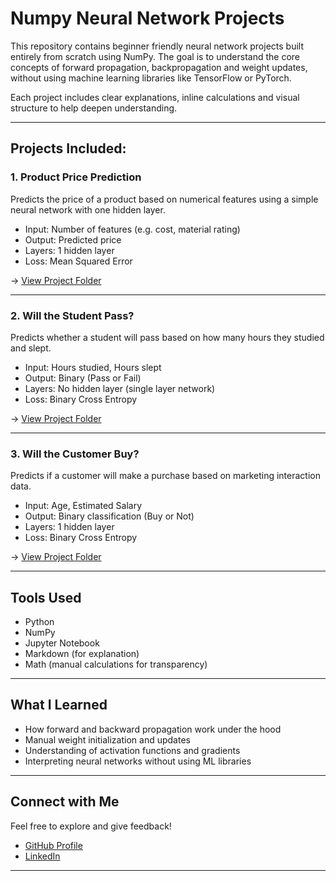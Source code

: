 #  Numpy Neural Network Projects

This repository contains beginner friendly neural network projects built entirely from scratch using NumPy. The goal is to understand the core concepts of forward propagation, backpropagation and weight updates, without using machine learning libraries like TensorFlow or PyTorch.

Each project includes clear explanations, inline calculations and visual structure to help deepen understanding.

---

##  Projects Included:

###  1. Product Price Prediction
Predicts the price of a product based on numerical features using a simple neural network with one hidden layer.

- Input: Number of features (e.g. cost, material rating)
- Output: Predicted price
- Layers: 1 hidden layer
- Loss: Mean Squared Error

-> [View Project Folder](./product-price-prediction)

---

###  2. Will the Student Pass?
Predicts whether a student will pass based on how many hours they studied and slept.

- Input: Hours studied, Hours slept
- Output: Binary (Pass or Fail)
- Layers: No hidden layer (single layer network)
- Loss: Binary Cross Entropy

-> [View Project Folder](./school-pass-prediction)

---

###  3. Will the Customer Buy?
Predicts if a customer will make a purchase based on marketing interaction data.

- Input: Age, Estimated Salary
- Output: Binary classification (Buy or Not)
- Layers: 1 hidden layer
- Loss: Binary Cross Entropy

-> [View Project Folder](./Numpy%20Neural%20Network/customer_purchase_predict/customer_purchase_predict.ipynb)

---

##  Tools Used
- Python
- NumPy
- Jupyter Notebook
- Markdown (for explanation)
- Math (manual calculations for transparency)

---

##  What I Learned
- How forward and backward propagation work under the hood
- Manual weight initialization and updates
- Understanding of activation functions and gradients
- Interpreting neural networks without using ML libraries

---

##  Connect with Me
Feel free to explore and give feedback!

- [GitHub Profile](https://github.com/funmibi47)
- [LinkedIn](http://www.linkedin.com/in/funmibi-iyanda-018bb81b0)

---
